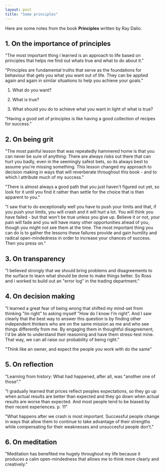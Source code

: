 ```yaml
---
layout: post
title: "Some principles"
---
```

Here are some notes from the book **Principles** written by Ray Dalio.
## 1. On the importance of principles

"The most important thing i learned is an approach to life based on principles that helps me find out whats true and what to do about it."

"Principles are fundamental truths that serve as the foundations for behaviour that gets you what you want out of life. They can be applied again and again in similar situations to help you achieve your goals."

1) What do you want?

2) What is true?

3) What should you do to achieve what you want in light of what is true?

"Having a good set of principles is like having a good collection of recipes for success."

## 2. On being grit

"The most painful lesson that was repeatedly hammered home is that you can never be sure of anything: There are always risks out there that can hurt you badly, even in the seemingly safest bets, so its always best to assume you're missing something. This lesson changed my approach to decision making in ways that will reverberate throughout this book - and to which I attribute much of my success."

"There is almost always a good path that you just haven't figured out yet, so look for it until you find it rather than settle for the choice that is then apparent to you."

"I saw that to do exceptionally well you have to push your limits and that, if you push your limits, you will crash and it will hurt a lot. You will think you have failed - but that won't be true unless you give up. Believe it or not, your pain will fade and you will have many other opportunities ahead of you, though you might not see them at the time. The most important thing you can do is to gather the lessons these failures provide and gain humility and radical open-mindedness in order to increase your chances of success. Then you press on."

## 3. On transparency

"I believed strongly that we should bring problems and disagreements to the surface to learn what should be done to make things better. So Ross and i worked to build out an "error log" in the trading department."

## 4. On decision making

"I learned a great fear of being wrong that shifted my mind-set from thinking "Im right" to asking myself "How do I know I'm right". And I saw clearly that the best way to answer this question is by finding other independent thinkers who are on the same mission as me and who see things differently from me. By engaging them in thoughtful disagreement, I'd be able to understand their reasoning and have them stress-test mine. That way, we can all raise our probability of being right."

"Think like an owner, and expect the people you work with do the same"

## 5. On reflection

"Learning from history: What had happened, after all, was "another one of those"."

"I gradually learned that prices reflect peoples expectations, so they go up when actual results are better than expected and they go down when actual results are worse than expected. And most people tend to be biased by their recent experiences. p. 11"

"What happens after we crash is most important. Successful people change in ways that allow them to continue to take advantage of their strengths while compensating for their weaknesses and unsuccesful people don't."

## 6. On meditation

"Meditation has benefited me hugely throughout my life because it produces a calm open-mindedness that allows me to think more clearly and creatively."